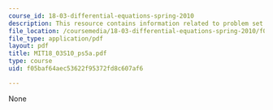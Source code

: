 ```yaml
---
course_id: 18-03-differential-equations-spring-2010
description: This resource contains information related to problem set 5.
file_location: /coursemedia/18-03-differential-equations-spring-2010/f05baf64aec53622f95372fd8c607af6_MIT18_03S10_ps5a.pdf
file_type: application/pdf
layout: pdf
title: MIT18_03S10_ps5a.pdf
type: course
uid: f05baf64aec53622f95372fd8c607af6

---
```

None